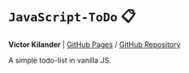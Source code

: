 # `JavaScript-ToDo` :clipboard:

__Victor Kilander__ | [GitHub Pages](https://vctrklndr.github.io/JavaScript-to_do/) / [GitHub Repository](https://github.com/vctrklndr/JavaScript-to_do)

A simple todo-list in vanilla JS.
